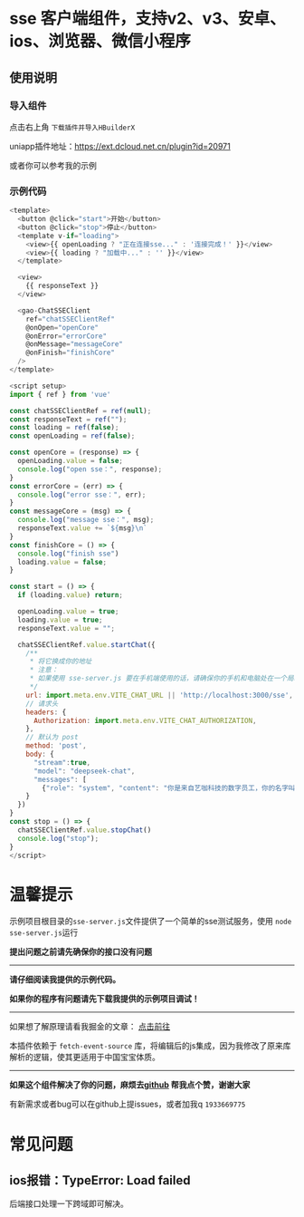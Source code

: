 # sse 客户端组件，支持v2、v3、安卓、ios、浏览器、微信小程序

## 使用说明

### 导入组件

点击右上角 `下载插件并导入HBuilderX`

uniapp插件地址：https://ext.dcloud.net.cn/plugin?id=20971

或者你可以参考我的示例

### 示例代码

```javascript
<template>
  <button @click="start">开始</button>
  <button @click="stop">停止</button>
  <template v-if="loading">
    <view>{{ openLoading ? "正在连接sse..." : '连接完成！' }}</view>
    <view>{{ loading ? "加载中..." : '' }}</view>
  </template>

  <view>
    {{ responseText }}
  </view>

  <gao-ChatSSEClient
    ref="chatSSEClientRef"
    @onOpen="openCore"
    @onError="errorCore"
    @onMessage="messageCore"
    @onFinish="finishCore"
  />
</template>

<script setup>
import { ref } from 'vue'

const chatSSEClientRef = ref(null);
const responseText = ref("");
const loading = ref(false);
const openLoading = ref(false);

const openCore = (response) => {
  openLoading.value = false;
  console.log("open sse：", response);
}
const errorCore = (err) => {
  console.log("error sse：", err);
}
const messageCore = (msg) => {
  console.log("message sse：", msg);
  responseText.value += `${msg}\n`
}
const finishCore = () => {
  console.log("finish sse")
  loading.value = false;
}

const start = () => {
  if (loading.value) return;

  openLoading.value = true;
  loading.value = true;
  responseText.value = "";

  chatSSEClientRef.value.startChat({
    /**
     * 将它换成你的地址
     * 注意：
     * 如果使用 sse-server.js 要在手机端使用的话，请确保你的手机和电脑处在一个局域网下并且是正常的ip地址
     */
    url: import.meta.env.VITE_CHAT_URL || 'http://localhost:3000/sse',
    // 请求头
    headers: {
      Authorization: import.meta.env.VITE_CHAT_AUTHORIZATION,
    },
    // 默认为 post
    method: 'post',
    body: {
      "stream":true,
      "model": "deepseek-chat",
      "messages": [
        {"role": "system", "content": "你是来自艺咖科技的数字员工，你的名字叫小咖。"}]
    }
  })
}
const stop = () => {
  chatSSEClientRef.value.stopChat()
  console.log("stop");
}
</script>
```

# 温馨提示

示例项目根目录的`sse-server.js`文件提供了一个简单的sse测试服务，使用 `node sse-server.js`运行

**提出问题之前请先确保你的接口没有问题**

---

**请仔细阅读我提供的示例代码。**

**如果你的程序有问题请先下载我提供的示例项目调试！**

---

如果想了解原理请看我掘金的文章： [点击前往](https://juejin.cn/post/7435632766375084082)

本插件依赖于 `fetch-event-source` 库，将编辑后的js集成，因为我修改了原来库解析的逻辑，使其更适用于中国宝宝体质。

---

**如果这个组件解决了你的问题，麻烦去[github](https://github.com/gaozhenqiang/uniapp-chatSSEClient/) 帮我点个赞，谢谢大家**

有新需求或者bug可以在github上提issues，或者加我q `1933669775`

# 常见问题

## ios报错：TypeError: Load failed

后端接口处理一下跨域即可解决。

